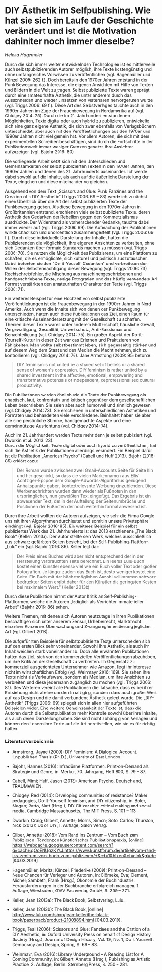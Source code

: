 
# DIY Ästhetik im Selfpublishing. Wie hat sie sich im Laufe der Geschichte verändert und ist die Motivation dahiniter noch immer dieselbe?

*Helena Hagemeier*

Durch die sich immer weiter entwickelnden Technologien ist es mittlerweile auch selbstpublizierenden Autoren möglich,  ihre Texte kostengünstig und ohne umfangreiches Vorwissen zu veröffentlichen (vgl. Hagenmüller und Künzel 2009: 262 f.). Doch bereits in den 1970er Jahren entstand in der Punk Bewegung das Interesse, die eigenen Ansichten mit Hilfe von Texten und Bildern in die Welt zu tragen. Selbst publizierte Texte waren geprägt durch eine amateurhafte Ästhetik, die unter anderem durch das Ausschneiden und wieder Einsetzen von Materialien hervorgerufen wurde (vgl. Triggs 2006: 69 f.). Diese Art des Selbstverlages tauchte auch in den 1990er Jahren im Zuge der Frauenbewegung in Nordamerika auf (vgl. Chidgey 2014: 75). Durch die im 21. Jahrhundert entstandenen Möglichkeiten, Texte digital oder auch hybrid zu publizieren, entwickelte sich eine ganz eigene Ästhetik, die sich zwar ebenfalls von Verlagsbüchern unterscheidet, aber auch mit den Veröffentlichungen aus den 1970er und 1990er Jahren nicht viel gemein hat. Vor allem Autoren, die sich mit dem experimentellen Schreiben beschäftigen, sind durch die Fortschritte in der Publikationswelt immer weniger Grenzen gesetzt, ihre Ansichten aufzuzeigen (vgl. Bajohr 2016: 80).  


Die vorliegende Arbeit setzt sich mit den Unterschieden und Gemeinsamkeiten der selbst publizierten Texten in den 1970er Jahren, den 1990er Jahren und denen des 21. Jahrhunderts auseinander. Ich werde dabei sowohl auf die Inhalte, als auch auf die äußerliche Darstellung der Texte, eingehen und diese miteinander vergleichen. 

Ausgehend von dem Text „Scissors and Glue: Punk Fanzines and the Creation of a DIY Aesthetic“ (Triggs 2006: 69 – 83) werde ich zunächst einen Überblick über die Art der selbst publizierten Texte der Punkbewegung geben.
Als diese Bewegung in den 1970er Jahren in Großbritannien entstand, erschienen viele selbst publizierte Texte, deren Ästhetik den Gedanken der Rebellion gegen den Kommerzialismus ausdrückte. Der Widerstand als vorherschender Gedanke, tauchte dabei immer wieder auf (vgl. Triggs 2006: 69). Die Aufmachung der Publikationen wirkte chaotisch und unordentlich zusammengestellt (vgl. Triggs 2006: 69 f.). Durch diese individuelle Darstellung der Inhalte, hatten die Publizierenden die Möglichkeit, ihre eigenen Ansichten zu verbreiten, ohne sich Gedanken über formale Standards machen zu müssen (vgl. Triggs 2006: 70). Sie nutzen die Möglichkeit des Publizierens, um eine Plattform zu schaffen, die es ermöglichte, sich kulturell und politisch auszutauschen. Dabei betonten sie den "Do-it-Youself-Gedanken" und verbreiteten den Willen der Selbstermächtigung dieser Bewegung (vgl. Triggs 2006: 73). Rechtschreibfehler, die Mischung aus maschinengeschriebenen und handgeschriebene Texte, riesige Fotografien und das häufig verwendete A4 Format verstärkten den amateurhaften Charakter der Texte (vgl. Triggs 2006: 71).

Ein weiteres Beispiel für eine Hochzeit von selbst publizierte Veröffentlichungen ist die Frauenbewegung in den 1990er Jahren in Nord Amerika.  Auch wenn die Inhalte sich von denen der Punkbewegung unterschieden, hatten auch diese Publikationen das Ziel, einen Raum für eine kritische Auseinandersetzung mit der Gesellschaft zu schaffen. Themen dieser Texte waren unter anderem Mutterschaft, häusliche Gewalt, Vergewaltigung, Sexualität, Umweltschutz, Anti-Rassismus und Benachteiligung (vgl. Chidgey 2014: 75). Ein großer Aspekt der Do-it-Yourself-Kultur in dieser Zeit war das Erlernen und Praktizieren von Fähigkeiten. Man wollte selbstbestimmt leben, sich gegenseitig stärken und auf diesem Weg dem Staat und den Medien die Macht nehmen, sich zu kontrollieren (vgl. Chidgey 2014: 76). Jane Armstrong (2009: 95) betonte:

>  DIY feminism is not united by a shared set of beliefs or a shared sense of women's oppression. DIY feminism is rather united by a shared investment in the affective, emotional, empowering and transformative potentials of independent, deprofessionalised cultural productivity.

Die Publikationen werden ähnlich wie die Texte der Punkbewegung als chaotisch, laut, konfrontativ und kritisch gegenüber dem gesellschaftlichen Leben beschrieben. Sie seien aber auch humorvoll und sinnlich gewesen (vgl. Chidgey 2014: 73). Sie erschienen in unterschiedlichen Ästhetiken und Formaten und behandelten viele verschiedene. Beinhaltet haben sie aber alle eine persönliche Stimme, handgemachte Aspekte und eine gemeinnützige Ausrichtung (vgl. Chidgey 2014: 74).

Auch im 21. Jahrhundert werden Texte mehr denn je selbst publiziert (vgl. Dworkin et al. 2013: 23).  
Durch die Möglichkeit, Texte digital oder auch hybrid zu veröffentlichen, hat sich die Ästhetik der Publikationen allerdings verändert. Ein Beispiel dafür ist die Publikation „American Psycho“ (Cabell und Huff 2013). Bajohr (2016: 85) erklärt dazu:

>  Der Roman wurde zwischen zwei Gmail-Accounts Seite für Seite hin und her geschickt, so dass die vielen Markennamen aus Ellis’ Achtziger-Epopöe dem Google-Adwords-Algorithmus genügend Anhaltspunkte gaben, kontextrelevante Werbung einzublenden. Diese Werbenachrichten wurden dann wieder als Fußnoten in den ursprünglichen, nun geweißten Text eingefügt. Das Ergebnis ist ein abwesender Text, der in der Aufteilung der Seitenumbrüche und Positionen der Fußnoten dennoch weiterhin formal anwesend ist.

Durch ihre Arbeit wollten die Autoren aufzeigen, wie sehr die Firma Google uns mit ihren Algorythmen durchleutet und somit in unsere Privatsphäre eindringt (vgl. Bajohr 2016: 85). Ein weiteres Beispiel für ein selbst publiziertes Werk des 21. Jahrhunderts ist das 2013 erschienene „The Black Book“ (Keller: 2013a). Der Autor stellte sein Werk, welches ausschließlich aus schwarz gefärbten Seiten besteht, bei der Self-Publishing-Plattform „Lulu“ ein (vgl. Bajohr 2016: 86). Keller legt dar: 

>  Der Preis eines Buches wird aber nicht entsprechend der in der Herstellung verbrauchten Tinte berechnet. Ein leeres Lulu-Buch kostet einen Künstler ebenso viel wie ein Buch voller Text oder großer Fotografien. Je länger zudem das Buch ist, desto weniger kostet eine Seite. Ein Buch mit der höchstmöglichen Anzahl vollkommen schwarz bedruckter Seiten ergibt daher für den Künstler die geringsten Kosten bei maximalem Wert.“ (Keller 2013b)

Durch diese Publikation nimmt der Autor Kritik an Self-Publishing-Plattformen, welche die Autoren „lediglich als Verrichter immaterieller Arbeit“ (Bajohr 2016: 86) sehen.

Weitere Themen, mit denen sich Autoren heutzutage in ihren Publikationen beschäftigen sich unter anderem Zensur, Urheberrecht, Marktmacht einzelner Konzerne, Überwachung und Zwangsreglementierung jeglicher Art (vgl. Gilbert 2018). 


Die aufgeführten Beispiele für selbstpublizierte Texte unterscheiden sich auf den ersten Blick sehr voneinander. Sowohl ihre Ästhetik, als auch ihr Inhalt weichen stark voneinander ab. Doch alle erwähnten Publikationen hatten das Ziel, sich von den kommerziellen Veröffentlichungen abzuheben, um ihre Kritik an der Gesellschaft zu verbreiten. Im Gegensatz zu kommerziell ausgerichteten Unternehmen wie Amazon, liegt ihr Interesse nicht im wirtschaftlichen Erfolg (vgl. Weinmayr 2016: 169). Sie sehen ihre Texte nicht als Verkaufsware, sondern als Medium, um ihre Ansichten zu verbreiten und diese jedermann zugänglich zu machen (vgl. Triggs 2006: 81). Des Weiteren vereint alle Publikationen die Tatsache, dass es bei ihrer Entstehung nicht alleine um den Inhalt ging, sondern dass auch großer Wert auf das Design und die damit verbundene Ästhetik gelegt wurde. Die „DIY-Ästhetik“ (Triggs 2006: 69) spiegelt sich in allen hier aufgeführten Beispielen wider. Eine weitere Gemeinsamkeit der Texte ist, dass die Autoren durch die Selbstpublikation mehr Kontrolle sowohl über ihre Inhalte, als auch deren Darstellung haben. Sie sind nicht abhängig von Verlagen und können den Lesern ihre Texte auf die Art bereitstellen, wie sie es für richtig halten. 



### Literaturverzeichnis

* Armstrong, Jayne (2009): DIY Feminism: A Dialogical Account. Unpublished Thesis (Ph.D.), University of East London. 

* Bajohr, Hannes (2016): Infradünne Plattformen. Print-on-Demand als Strategie und Genre, in: Merkur, 70. Jahrgang, Heft 800, S. 79 – 87.

* Cabell, Mimi; Huff, Jason (2013): American Psycho, Deutschland, TRAUMAWIEN.

* Chidgey, Red (2014): Developing communities of resistance? Maker pedagogies, Do-It-Yourself feminism, and DIY citizenship, in: Boler, Megan; Ratto, Matt (Hrsg.), DIY Citizenship: critical making and social media, Cambridge Massachusetts, The MIT Press, S. 101 – 113

* Dworkin, Craig; Gilbert, Annette; Morris, Simon; Soto, Carlos; Thurston, Nick (2013): Do or DIY, 1. Auflage, Salon Verlag.

* Gilber, Annette (2018): Vom Rand ins Zentrum – Vom Buch zum Publizieren. Tendenzen künstlerischer Publikationspraxis, [online] https://webcache.googleusercontent.com/search?q=cache:qOoENUgzKYsJ:https://www.kunstforum.de/artikel/vom-rand-ins-zentrum-vom-buch-zum-publizieren/+&cd=1&hl=en&ct=clnk&gl=de [04.03.2019]

* Hagenmüller, Moritz; Künzel, Friederike (2009): Print-on-Demand – Neue Chancen für Verleger und Autoren, in: Blömeke, Eva; Clement, Michel; Sambeth, Frank (Hrsg.), Ökonomie der Buchindustrie. Herausforderungen in der Buchbranche erfolgreich managen. 1. Auflage, Wiesbaden, GWV Fachverlag GmbH, S. 259 – 271.

* Keller, Jean (2013a): The Black Book, Selbstverlag, Lulu.


* Keller, Jean (2013b): The Black Book, [online] http://www.lulu.com/shop/jean-keller/the-black-book/paperback/product-21008894.html [04.03.2019].


* Triggs, Teal (2006): Scissors and Glue: Fanzines and the Cration of a DIY Aesthetic, in: Oxford University Press on behalf of Design History Society (Hrsg.), Journal of Design History, Vol. 19, No. 1, Do It Yourself: Democracy and Design, Spring, S. 69 – 83.

* Weinmayr, Eva (2016): Library Underground – A Reading List for A Coming Community, in: Gilbert, Annette (Hrsg.), Publishing as Artistic Practice,  2. Auflage, Berlin: Sternberg Press, S. 250 – 281.
